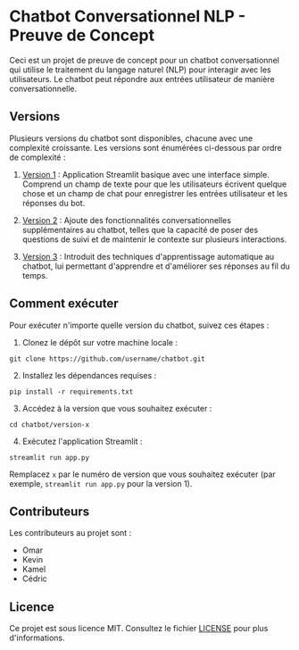 # Chatbot Conversationnel NLP - Preuve de Concept

Ceci est un projet de preuve de concept pour un chatbot conversationnel qui utilise le traitement du langage naturel (NLP) pour interagir avec les utilisateurs. Le chatbot peut répondre aux entrées utilisateur de manière conversationnelle.

## Versions

Plusieurs versions du chatbot sont disponibles, chacune avec une complexité croissante. Les versions sont énumérées ci-dessous par ordre de complexité :

1. [Version 1](https://github.com/username/chatbot/tree/version-1) : Application Streamlit basique avec une interface simple. Comprend un champ de texte pour que les utilisateurs écrivent quelque chose et un champ de chat pour enregistrer les entrées utilisateur et les réponses du bot.

2. [Version 2](https://github.com/username/chatbot/tree/version-2) : Ajoute des fonctionnalités conversationnelles supplémentaires au chatbot, telles que la capacité de poser des questions de suivi et de maintenir le contexte sur plusieurs interactions.

3. [Version 3](https://github.com/username/chatbot/tree/version-3) : Introduit des techniques d'apprentissage automatique au chatbot, lui permettant d'apprendre et d'améliorer ses réponses au fil du temps.

## Comment exécuter

Pour exécuter n'importe quelle version du chatbot, suivez ces étapes :

1. Clonez le dépôt sur votre machine locale :

```
git clone https://github.com/username/chatbot.git

```
2. Installez les dépendances requises :

```
pip install -r requirements.txt
```

3. Accédez à la version que vous souhaitez exécuter :

```
cd chatbot/version-x
```

4. Exécutez l'application Streamlit :

```
streamlit run app.py
```

Remplacez `x` par le numéro de version que vous souhaitez exécuter (par exemple, `streamlit run app.py` pour la version 1).

## Contributeurs

Les contributeurs au projet sont :

- Omar
- Kevin
- Kamel
- Cédric

## Licence

Ce projet est sous licence MIT. Consultez le fichier [LICENSE](LICENSE) pour plus d'informations.